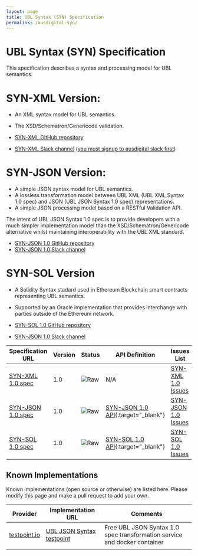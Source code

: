 ```yaml
---
layout: page
title: UBL Syntax (SYN) Specification
permalink: /ausdigital-syn/
---
```


# UBL Syntax (SYN) Specification

This specification describes a syntax and processing model for UBL semantics. 

# SYN-XML Version:

* An XML syntax model for UBL semantics.
* The XSD/Schematron/Genericode validation.

* [SYN-XML GitHub repository](https://github.com/ausdigital/ausdigital-syn-xml/)
* [SYN-XML Slack channel](https://ausdigital.slack.com/messages/spec-syn-xml/) ([you must signup to ausdigital slack first](https://chat.ausdigital.org/))

# SYN-JSON Version:

* A simple JSON syntax model for UBL semantics.
* A lossless transformation model between UBL XML (UBL XML Syntax 1.0 spec) and JSON (UBL JSON Syntax 1.0 spec) representations.
* A simple JSON processing model based on a RESTful Validation API.

The intent of UBL JSON Syntax 1.0 spec is to provide developers with a much simpler implementation model than the XSD/Schematron/Genericode alternative whilst maintaining interoperability with the UBL XML standard.

* [SYN-JSON 1.0 GitHub repository](https://github.com/ausdigital/ausdigital-syn-json)
* [SYN-JSON 1.0 Slack channel](https://ausdigital.slack.com/messages/spec-syn-json/)

# SYN-SOL Version

* A Solidity Syntax stadard used in Ethereum Blockchain smart contracts representing UBL semantics. 
* Supported by an Oracle implementation that provides interchange with parties outside of the Ethereum network.

* [SYN-SOL 1.0 GitHub repository](https://github.com/ausdigital/ausdigital-syn-sol)
* [SYN-JSON 1.0 Slack channel](https://ausdigital.slack.com/messages/spec-sol)

| Specification URL | Version | Status | API Definition | Issues List |
| ----------------- | ------  | ------ | -------------- | ----------- |
| [SYN-XML 1.0 spec](http://ausdigital.org/specs/ausdigital-syn-xml/1.0/) | 1.0 | ![Raw](http://rfc.unprotocols.org/spec:2/COSS/raw.svg) | N/A | [SYN-XML 1.0 Issues](https://github.com/ausdigital/ausdigital-syn-xml/issues)  |
| [SYN-JSON 1.0 spec](http://ausdigital.org/specs/ausdigital-syn-json/1.0/) | 1.0 | ![Raw](http://rfc.unprotocols.org/spec:2/COSS/raw.svg) | [SYN-JSON 1.0 API](http://swagger.testpoint.io?url=http://ausdigital.org/specs/ausdigital-syn-json/1.0/swagger.json){:target="_blank"}   | [SYN-JSON 1.0 Issues](https://github.com/ausdigital/ausdigital-syn-json/issues)  |
| [SYN-SOL 1.0 spec](http://ausdigital.org/specs/ausdigital-syn-sol/1.0/) | 1.0 | ![Raw](http://rfc.unprotocols.org/spec:2/COSS/raw.svg) | [SYN-SOL 1.0 API](http://swagger.testpoint.io?url=http://ausdigital.org/specs/ausdigital-syn-sol/1.0/swagger.json){:target="_blank"}   | [SYN-SOL 1.0 Issues](https://github.com/ausdigital/ausdigital-syn-sol/issues)  |

## Known Implementations

Known implementations (open source or otherwise) are listed here.  Please modify this page and make a pull request to add your own.

|Provider|Implementation URL|Comments|
|--------|------------------|--------|
|[testpoint.io](http://testpoint.io/) | [UBL JSON Syntax testpoint](http://testpoint.io/syn)| Free UBL JSON Syntax 1.0 spec transformation service and docker container|
|  |  |  |
